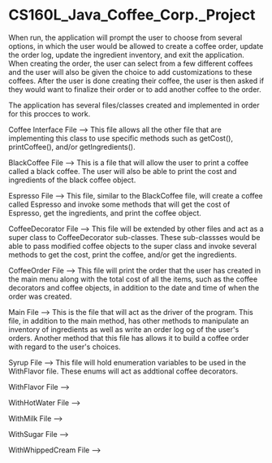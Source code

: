 # CS160L_Java_Coffee_Corp._Project
When run, the application will prompt the user to choose from several options, in which the user would be allowed to create a coffee order, update the order log, update the ingredient inventory, and exit the application. When creating the order, the user can select from a few different coffees and the user will also be given the choice to add customizations to these coffees. After the user is done creating their coffee, the user is then asked if they would want to finalize their order or to add another coffee to the order.

The application has several files/classes created and implemented in order for this procces to work.

Coffee Interface File --> This file allows all the other file that are implementing this class to use specific methods such as
getCost(), printCoffee(), and/or getIngredients().

BlackCoffee File --> This is a file that will allow the user to print a coffee called a black coffee. The user will also be able to print the cost and ingredients of the black coffee object.

Espresso File --> This file, similar to the BlackCoffee file, will create a coffee called Espresso and invoke some methods that will get the cost of Espresso, get the ingredients, and print the coffee object.

CoffeeDecorator File --> This file will be extended by other files and act as a super class to CoffeeDecorator sub-classes. These sub-classses would be able to pass modified coffee objects to the super class and invoke several methods to get the cost, print the coffee, and/or get the ingredients. 

CoffeeOrder File --> This file will print the order that the user has created in the main menu along with the total cost of all the items, such as the coffee decorators and coffee objects, in addition to the date and time of when the order was created.

Main File --> This is the file that will act as the driver of the program. This file, in addition to the main method, has other methods to manipulate an inventory of ingredients as well as write an order log og of the user's orders. Another method that this file has allows it to build a coffee order with regard to the user's choices.

Syrup File --> This file will hold enumeration variables to be used in the WithFlavor file. These enums will act as addtional coffee decorators.

WithFlavor File --> 

WithHotWater File --> 

WithMilk File --> 

WithSugar File --> 

WithWhippedCream File --> 
